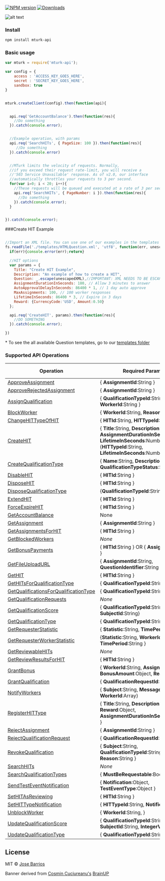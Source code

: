 [![NPM version][npm-image]][npm-url]
[![Downloads][download-badge]][npm-url]

![alt text](http://goo.gl/zbqlsS "Brainup")

### Install
```sh
npm install mturk-api
```
### Basic usage
```js
var mturk = require('mturk-api');

var config = {
    access : 'ACCESS_KEY_GOES_HERE',
    secret : 'SECRET_KEY_GOES_HERE',
    sandbox: true
}


mturk.createClient(config).then(function(api){


  api.req('GetAccountBalance').then(function(res){
    //Do something
  }).catch(console.error);


  //Example operation, with params
  api.req('SearchHITs', { PageSize: 100 }).then(function(res){
     //Do something
  }).catch(console.error)


  //MTurk limits the velocity of requests. Normally,
  //if you exceed their request rate-limit, you will receive a
  //'503 Service Unavailable' response. As of v2.0, our interface
  //automatically throttles your requests to 3 per second.
  for(var i=0; i < 20; i++){
    //These requests will be queued and executed at a rate of 3 per second
    api.req('SearchHITs', { PageNumber: i }).then(function(res){
      //Do something
    }).catch(console.error);
  }


}).catch(console.error);


```

###Create HIT Example
```js

//Import an XML file. You can use one of our examples in the templates folder *
fs.readFile('./templates/HTMLQuestion.xml', 'utf8', function(err, unescapedXML){
  if(err){console.error(err);return}

  //HIT options
  var params = {
    Title: "Create HIT Example",
    Description: "An example of how to create a HIT",
    Question: _.escape(unescapedXML),//IMPORTANT: XML NEEDS TO BE ESCAPED!
    AssignmentDurationInSeconds: 180, // Allow 3 minutes to answer
    AutoApprovalDelayInSeconds: 86400 * 1, // 1 day auto approve
    MaxAssignments: 100, // 100 worker responses
    LifetimeInSeconds: 86400 * 3, // Expire in 3 days
    Reward: {CurrencyCode:'USD', Amount:0.50}
  };

  api.req('CreateHIT', params).then(function(res){
    //DO SOMETHING
  }).catch(console.error);

})

```
\* To see the all available Question templates, go to our [templates folder](https://github.com/JoseBarrios/api-mturk/tree/master/templates)




### Supported API Operations
Operation  | Required Parameters | Unit test
------------- | ------------- | --------------
[ApproveAssignment](http://docs.aws.amazon.com/AWSMechTurk/latest/AWSMturkAPI/ApiReference_ApproveAssignmentOperation.html) | { **AssignmentId**:String }
[ApproveRejectedAssignment](http://docs.aws.amazon.com/AWSMechTurk/latest/AWSMturkAPI/ApiReference_ApproveRejectedAssignmentOperation.html)   | { **AssignmentId**:String }
[AssignQualification](http://docs.aws.amazon.com/AWSMechTurk/latest/AWSMturkAPI/ApiReference_AssignQualificationOperation.html) | { **QualificationTypeId**:String, **WorkerId**:String } | ✓
[BlockWorker](http://docs.aws.amazon.com/AWSMechTurk/latest/AWSMturkAPI/ApiReference_BlockWorkerOperation.html) | { **WorkerId**:String, **Reason**:String } | ✓
[ChangeHITTypeOfHIT](http://docs.aws.amazon.com/AWSMechTurk/latest/AWSMturkAPI/ApiReference_ChangeHITTypeOfHITOperation.html) | { **HITId**:String, **HITTypeId**:String}
[CreateHIT](http://docs.aws.amazon.com/AWSMechTurk/latest/AWSMturkAPI/ApiReference_CreateHITOperation.html) | { **Title**:String, **Description**:String, **AssignmentDurationInSeconds**:Number, **LifetimeInSeconds**:Number } OR {**HITTypeId**:String, **LifetimeInSeconds**:Number } | ✓
[CreateQualificationType](http://docs.aws.amazon.com/AWSMechTurk/latest/AWSMturkAPI/ApiReference_CreateQualificationTypeOperation.html) | { **Name**:String, **Description**:String, **QualificationTypeStatus**:String } | ✓
[DisableHIT](http://docs.aws.amazon.com/AWSMechTurk/latest/AWSMturkAPI/ApiReference_DisableHITOperation.html) | { **HITId**:String }
[DisposeHIT](http://docs.aws.amazon.com/AWSMechTurk/latest/AWSMturkAPI/ApiReference_DisposeHITOperation.html) | { **HITId**:String }
[DisposeQualificationType](http://docs.aws.amazon.com/AWSMechTurk/latest/AWSMturkAPI/ApiReference_DisposeQualificationTypeOperation.html) | {**QualificationTypeId**:String} | ✓
[ExtendHIT](http://docs.aws.amazon.com/AWSMechTurk/latest/AWSMturkAPI/ApiReference_ExtendHITOperation.html) | { **HITId**:String }
[ForceExpireHIT](http://docs.aws.amazon.com/AWSMechTurk/latest/AWSMturkAPI/ApiReference_ForceExpireHITOperation.html) | { **HITId**:String } | ✓
[GetAccountBalance](http://docs.aws.amazon.com/AWSMechTurk/latest/AWSMturkAPI/ApiReference_GetAccountBalanceOperation.html) | None | ✓
[GetAssignment](http://docs.aws.amazon.com/AWSMechTurk/latest/AWSMturkAPI/ApiReference_GetAssignmentOperation.html) | { **AssignmentId**:String }
[GetAssignmentsForHIT](http://docs.aws.amazon.com/AWSMechTurk/latest/AWSMturkAPI/ApiReference_GetAssignmentsForHITOperation.html) | { **HITId**:String }
[GetBlockedWorkers](http://docs.aws.amazon.com/AWSMechTurk/latest/AWSMturkAPI/ApiReference_GetBlockedWorkersOperation.html) | *None* | ✓
[GetBonusPayments](http://docs.aws.amazon.com/AWSMechTurk/latest/AWSMturkAPI/ApiReference_GetBonusPaymentsOperation.html) | { **HITId**:String } OR { **AssignmentId**:String }
[GetFileUploadURL](http://docs.aws.amazon.com/AWSMechTurk/latest/AWSMturkAPI/ApiReference_GetFileUploadURLOperation.html) | { **AssignmentId**:String, **QuestionIdentifier**:String }
[GetHIT](http://docs.aws.amazon.com/AWSMechTurk/latest/AWSMturkAPI/ApiReference_GetHITOperation.html) | { **HITId**:String } | ✓
[GetHITsForQualificationType](http://docs.aws.amazon.com/AWSMechTurk/latest/AWSMturkAPI/ApiReference_GetHITsForQualificationTypeOperation.html) | { **QualificationTypeId**:String }
[GetQualificationsForQualificationType](http://docs.aws.amazon.com/AWSMechTurk/latest/AWSMturkAPI/ApiReference_GetQualificationsForQualificationTypeOperation.html) | { **QualificationTypeId**:String }
[GetQualificationRequests](http://docs.aws.amazon.com/AWSMechTurk/latest/AWSMturkAPI/ApiReference_GetQualificationRequestsOperation.html) | *None*
[GetQualificationScore](http://docs.aws.amazon.com/AWSMechTurk/latest/AWSMturkAPI/ApiReference_GetQualificationScoreOperation.html) | {  **QualificationTypeId**:String, **SubjectId**:String}
[GetQualificationType](http://docs.aws.amazon.com/AWSMechTurk/latest/AWSMturkAPI/ApiReference_GetQualificationTypeOperation.html) | {  **QualificationTypeId**:String }
[GetRequesterStatistic](http://docs.aws.amazon.com/AWSMechTurk/latest/AWSMturkAPI/ApiReference_GetRequesterStatisticOperation.html) | { **Statistic**:String, **TimePeriod**:String }
[GetRequesterWorkerStatistic](http://docs.aws.amazon.com/AWSMechTurk/latest/AWSMturkAPI/ApiReference_GetRequesterWorkerStatisticOperation.html) | {**Statistic**:String, **WorkerId**:String, **TimePeriod**:String }
[GetReviewableHITs](http://docs.aws.amazon.com/AWSMechTurk/latest/AWSMturkAPI/ApiReference_GetReviewableHITsOperation.html) | *None*
[GetReviewResultsForHIT](http://docs.aws.amazon.com/AWSMechTurk/latest/AWSMturkAPI/ApiReference_GetReviewResultsForHitOperation.html) | { **HITId**:String }
[GrantBonus](http://docs.aws.amazon.com/AWSMechTurk/latest/AWSMturkAPI/ApiReference_GrantBonusOperation.html) | { **WorkerId**:String, **AssignmentId**:String, **BonusAmount**:Object, **Reason**:String }
[GrantQualification](http://docs.aws.amazon.com/AWSMechTurk/latest/AWSMturkAPI/ApiReference_GrantQualificationOperation.html) | { **QualificationRequestId**:String }
[NotifyWorkers](http://docs.aws.amazon.com/AWSMechTurk/latest/AWSMturkAPI/ApiReference_NotifyWorkersOperation.html) | { **Subject**:String, **MessageText**:String, **WorkerId**:Array}
[RegisterHITType](http://docs.aws.amazon.com/AWSMechTurk/latest/AWSMturkAPI/ApiReference_RegisterHITTypeOperation.html) | { **Title**:String, **Description**:String, **Reward**:Object, **AssignmentDurationInSeconds**:Number }
[RejectAssignment](http://docs.aws.amazon.com/AWSMechTurk/latest/AWSMturkAPI/ApiReference_RejectAssignmentOperation.html) | { **AssignmentId**:String }
[RejectQualificationRequest](http://docs.aws.amazon.com/AWSMechTurk/latest/AWSMturkAPI/ApiReference_RejectQualificationRequestOperation.html) | { **QualificationRequestId**:String }
[RevokeQualification](http://docs.aws.amazon.com/AWSMechTurk/latest/AWSMturkAPI/ApiReference_RevokeQualificationOperation.html) | { **Subject**:String, **QualificationTypeId**:String, **Reason**:String }
[SearchHITs](http://docs.aws.amazon.com/AWSMechTurk/latest/AWSMturkAPI/ApiReference_SearchHITsOperation.html) | *None* | ✓
[SearchQualificationTypes](http://docs.aws.amazon.com/AWSMechTurk/latest/AWSMturkAPI/ApiReference_SearchQualificationTypesOperation.html) | { **MustBeRequestable**:Boolean }
[SendTestEventNotification](http://docs.aws.amazon.com/AWSMechTurk/latest/AWSMturkAPI/ApiReference_SendTestEventNotificationOperation.html) | {  **Notification**:Object, **TestEventType**:Object } | ✓
[SetHITAsReviewing](http://docs.aws.amazon.com/AWSMechTurk/latest/AWSMturkAPI/ApiReference_SetHITAsReviewingOperation.html) | { **HITId**:String }
[SetHITTypeNotification](http://docs.aws.amazon.com/AWSMechTurk/latest/AWSMturkAPI/ApiReference_SetHITTypeNotificationOperation.html) | { **HITTypeId**:String, **Notification**:Object, }
[UnblockWorker](http://docs.aws.amazon.com/AWSMechTurk/latest/AWSMturkAPI/ApiReference_UnblockWorkerOperation.html) | { **WorkerId**:String,  } | ✓
[UpdateQualificationScore](http://docs.aws.amazon.com/AWSMechTurk/latest/AWSMturkAPI/ApiReference_UpdateQualificationScoreOperation.html) | { **QualificationTypeId**:String, **SubjectId**:String, **IntegerValue**:Number }
[UpdateQualificationType](http://docs.aws.amazon.com/AWSMechTurk/latest/AWSMturkAPI/ApiReference_UpdateQualificationTypeOperation.html) | { **QualificationTypeId**:String }


## License

MIT © [Jose Barrios](http://github.com/JoseBarrios)

Banner derived from [Cosmin Cuciureanu's](https://www.behance.net/cosminkoz) [BrainUP](https://dribbble.com/shots/1108424-Brainup-Logo-Concept)

[npm-url]: https://npmjs.org/package/mturk-api
[npm-image]: https://img.shields.io/npm/v/mturk-api.svg?style=flat-square
[download-badge]: http://img.shields.io/npm/dm/mturk-api.svg?style=flat-square
